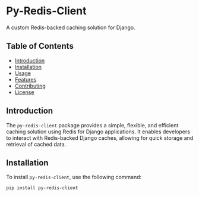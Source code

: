# Py-Redis-Client

A custom Redis-backed caching solution for Django.

## Table of Contents

- [Introduction](#introduction)
- [Installation](#installation)
- [Usage](#usage)
- [Features](#features)
- [Contributing](#contributing)
- [License](#license)

## Introduction

The `py-redis-client` package provides a simple, flexible, and efficient caching solution using Redis for Django applications. It enables developers to interact with Redis-backed Django caches, allowing for quick storage and retrieval of cached data.

## Installation

To install `py-redis-client`, use the following command:

```bash
pip install py-redis-client

